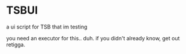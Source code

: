 # TSBUI
a ui script for TSB that im testing


you need an executor for this.. duh. if you didn't already know, get out retigga.

